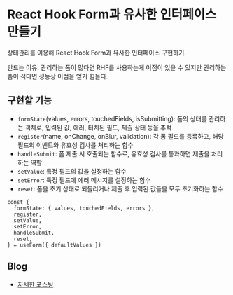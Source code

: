 # React Hook Form과 유사한 인터페이스 만들기

상태관리를 이용해 React Hook Form과 유사한 인터페이스 구현하기.

만드는 이유: 관리하는 폼이 많다면 RHF를 사용하는게 이점이 있을 수 있지만 관리하는 폼이 적다면 성능상 이점을 얻기 힘들다.

## 구현할 기능

- `formState`(values, errors, touchedFields, isSubmitting): 폼의 상태를 관리하는 객체로, 입력된 값, 에러, 터치된 필드, 제출 상태 등을 추적
- `register`(name, onChange, onBlur, validation): 각 폼 필드를 등록하고, 해당 필드의 이벤트와 유효성 검사를 처리하는 함수
- `handleSubmit`: 폼 제출 시 호출되는 함수로, 유효성 검사를 통과하면 제출을 처리하는 역할
- `setValue`: 특정 필드의 값을 설정하는 함수
- `setError`: 특정 필드에 에러 메시지를 설정하는 함수
- `reset`: 폼을 초기 상태로 되돌리거나 제출 후 입력된 값들을 모두 초기화하는 함수

```tsx
const {
  formState: { values, touchedFields, errors },
  register,
  setValue,
  setError,
  handleSubmit,
  reset,
} = useForm({ defaultValues })
```

## Blog

- [자세한 포스팅](https://d5ng-blog.vercel.app/React/rhf) 
